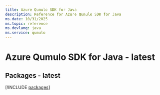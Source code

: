 ```yaml
---
title: Azure Qumulo SDK for Java
description: Reference for Azure Qumulo SDK for Java
ms.date: 10/31/2025
ms.topic: reference
ms.devlang: java
ms.service: qumulo
---
```

# Azure Qumulo SDK for Java - latest
## Packages - latest
[!INCLUDE [packages](qumulo-index.md)]